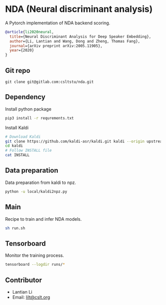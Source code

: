 # NDA (Neural discriminant analysis)
A Pytorch implementation of NDA backend scoring.

```bibtex
@article{li2020neural,
  title={Neural Discriminant Analysis for Deep Speaker Embedding},
  author={Li, Lantian and Wang, Dong and Zheng, Thomas Fang},
  journal={arXiv preprint arXiv:2005.11905},
  year={2020}
}
```

## Git repo
```base
git clone git@gitlab.com:csltstu/nda.git
```

## Dependency
Install python package
```bash
pip3 install -r requrements.txt
```

Install Kaldi
```bash
# Download Kaldi
git clone https://github.com/kaldi-asr/kaldi.git kaldi --origin upstream
cd kaldi
# Follow INSTALL file
cat INSTALL
```

## Data preparation
Data preparation from kaldi to npz.
```bash
python -u local/kaldi2npz.py
```

## Main
Recipe to train and infer NDA models.
```bash
sh run.sh
```

## Tensorboard
Monitor the training process.
```bash
tensorboard --logdir runs/*
```

## Contributor
* Lantian Li
* Email: lilt@cslt.org
